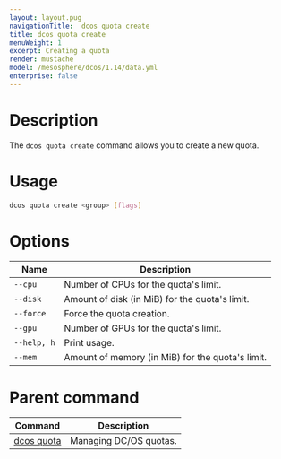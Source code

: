 ```yaml
---
layout: layout.pug
navigationTitle:  dcos quota create
title: dcos quota create
menuWeight: 1
excerpt: Creating a quota
render: mustache
model: /mesosphere/dcos/1.14/data.yml
enterprise: false
---
```



# Description

The `dcos quota create` command allows you to create a new quota.

# Usage

```bash
dcos quota create <group> [flags]
```

# Options

| Name |  Description |
|---------|-------------|
| `--cpu`     | Number of CPUs for the quota's limit. |
| `--disk`     | Amount of disk (in MiB) for the quota's limit. |
| `--force` | Force the quota creation. |
| `--gpu`     | Number of GPUs for the quota's limit. |
| `--help, h`     | Print usage. |
| `--mem`     | Amount of memory (in MiB) for the quota's limit. |

# Parent command

| Command | Description |
|---------|-------------|
| [dcos quota](/mesosphere/dcos/1.14/cli/command-reference/dcos-quota/)   | Managing DC/OS quotas. |
